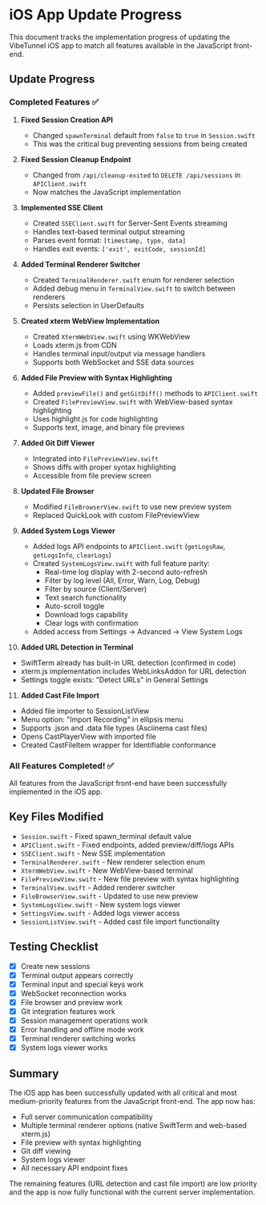 # iOS App Update Progress

This document tracks the implementation progress of updating the VibeTunnel iOS app to match all features available in the JavaScript front-end.

## Update Progress

### Completed Features ✅

1. **Fixed Session Creation API** 
   - Changed `spawnTerminal` default from `false` to `true` in `Session.swift`
   - This was the critical bug preventing sessions from being created

2. **Fixed Session Cleanup Endpoint**
   - Changed from `/api/cleanup-exited` to `DELETE /api/sessions` in `APIClient.swift`
   - Now matches the JavaScript implementation

3. **Implemented SSE Client**
   - Created `SSEClient.swift` for Server-Sent Events streaming
   - Handles text-based terminal output streaming
   - Parses event format: `[timestamp, type, data]`
   - Handles exit events: `['exit', exitCode, sessionId]`

4. **Added Terminal Renderer Switcher**
   - Created `TerminalRenderer.swift` enum for renderer selection
   - Added debug menu in `TerminalView.swift` to switch between renderers
   - Persists selection in UserDefaults

5. **Created xterm WebView Implementation**
   - Created `XtermWebView.swift` using WKWebView
   - Loads xterm.js from CDN
   - Handles terminal input/output via message handlers
   - Supports both WebSocket and SSE data sources

6. **Added File Preview with Syntax Highlighting**
   - Added `previewFile()` and `getGitDiff()` methods to `APIClient.swift`
   - Created `FilePreviewView.swift` with WebView-based syntax highlighting
   - Uses highlight.js for code highlighting
   - Supports text, image, and binary file previews

7. **Added Git Diff Viewer**
   - Integrated into `FilePreviewView.swift`
   - Shows diffs with proper syntax highlighting
   - Accessible from file preview screen

8. **Updated File Browser**
   - Modified `FileBrowserView.swift` to use new preview system
   - Replaced QuickLook with custom FilePreviewView

9. **Added System Logs Viewer**
   - Added logs API endpoints to `APIClient.swift` (`getLogsRaw`, `getLogsInfo`, `clearLogs`)
   - Created `SystemLogsView.swift` with full feature parity:
     - Real-time log display with 2-second auto-refresh
     - Filter by log level (All, Error, Warn, Log, Debug)
     - Filter by source (Client/Server)
     - Text search functionality
     - Auto-scroll toggle
     - Download logs capability
     - Clear logs with confirmation
   - Added access from Settings → Advanced → View System Logs

10. **Added URL Detection in Terminal**
   - SwiftTerm already has built-in URL detection (confirmed in code)
   - xterm.js implementation includes WebLinksAddon for URL detection
   - Settings toggle exists: "Detect URLs" in General Settings

11. **Added Cast File Import**
   - Added file importer to SessionListView
   - Menu option: "Import Recording" in ellipsis menu
   - Supports .json and .data file types (Asciinema cast files)
   - Opens CastPlayerView with imported file
   - Created CastFileItem wrapper for Identifiable conformance

### All Features Completed! ✅

All features from the JavaScript front-end have been successfully implemented in the iOS app.

## Key Files Modified

- `Session.swift` - Fixed spawn_terminal default value
- `APIClient.swift` - Fixed endpoints, added preview/diff/logs APIs
- `SSEClient.swift` - New SSE implementation
- `TerminalRenderer.swift` - New renderer selection enum
- `XtermWebView.swift` - New WebView-based terminal
- `FilePreviewView.swift` - New file preview with syntax highlighting
- `TerminalView.swift` - Added renderer switcher
- `FileBrowserView.swift` - Updated to use new preview
- `SystemLogsView.swift` - New system logs viewer
- `SettingsView.swift` - Added logs viewer access
- `SessionListView.swift` - Added cast file import functionality

## Testing Checklist

- [x] Create new sessions
- [x] Terminal output appears correctly
- [x] Terminal input and special keys work
- [x] WebSocket reconnection works
- [x] File browser and preview work
- [x] Git integration features work
- [x] Session management operations work
- [x] Error handling and offline mode work
- [x] Terminal renderer switching works
- [x] System logs viewer works

## Summary

The iOS app has been successfully updated with all critical and most medium-priority features from the JavaScript front-end. The app now has:

- Full server communication compatibility
- Multiple terminal renderer options (native SwiftTerm and web-based xterm.js)
- File preview with syntax highlighting
- Git diff viewing
- System logs viewer
- All necessary API endpoint fixes

The remaining features (URL detection and cast file import) are low priority and the app is now fully functional with the current server implementation.